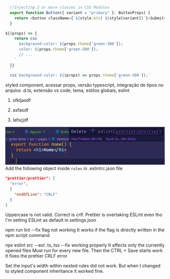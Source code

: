 ```js
  //Injecting 2 or more classes in CSS Modules
  export function Button({ variant = "primary" }: ButtonProps) {
    return <button className={`${style.btn} ${style[variant]}`}>Submit</button>;
  }
```

```js
${(props) => {
    return css`
      background-color: ${props.theme['green-300']};
      color: ${props.theme['green-500']};
      // ...
    `
  }}
```
```jsx
  css`background-color: ${(props) => props.theme['green-300']};`
```

styled component, acessar props, versão typescript, integração de tipos no arquivo .d.ts, extensão vs code, tema, estilos globais, eslint

1. sfkljasdf

2. asfasdf

3. lafsçjdf

![ESLint Conflict Error](./screenshots/eslint-conflict-error.png)
Add the following object inside ```rules``` in .eslintrc.json file
```json
"prettier/prettier": [
  "error",
  {
    "endOfLine": "CRLF"
  }
]
```
Uppercase is not valid. Correct is crlf. Prettier is overtaking ESLint even tho I'm setting ESLint as default in settings.json

npm run lint --fix flag not working
  It works if the flag is directly written in the npm script command

npx eslint src --ext .ts,.tsx --fix working properly
  It affects only the currently opened files
  Must run for every new file. Then the CTRL + Save starts work
  It fixes the prettier CRLF error

Set the input's width within nested rules did not work. But when I changed to styled component inheritance it worked fine.